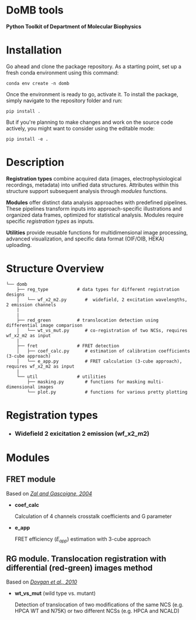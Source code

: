 DoMB tools
==========

__Python Toolkit of Department of Molecular Biophysics__



# Installation
Go ahead and clone the package repository. As a starting point, set up a fresh conda environment using this command:
```
conda env create -n domb
```

Once the environment is ready to go, activate it. To install the package, simply navigate to the repository folder and run: 
```
pip install .
```


But if you're planning to make changes and work on the source code actively, you might want to consider using the editable mode:
```
pip install -e .
```


# Description
__Registration types__ combine acquired data (images, electrophysiological recordings, metadata) into unified data structures. Attributes within this structure support subsequent analysis through _modules_ functions.

__Modules__ offer distinct data analysis approaches with predefined pipelines. These pipelines transform inputs into approach-specific illustrations and organized data frames, optimized for statistical analysis. Modules require specific _registration types_ as inputs.

__Utilities__ provide reusable functions for multidimensional image processing, advanced visualization, and specific data format (OIF/OIB, HEKA) uploading.



# Structure Overview
```
└── domb
    ├── reg_type           # data types for different registration designs
    │   └── wf_x2_m2.py       #  widefield, 2 excitation wavelengths, 2 emission channels
    |
    |
    ├── red_green          # translocation detection using differential image comparison
    │   └── wt_vs_mut.py      # co-registration of two NCSs, requires wf_x2_m2 as input
    |
    ├── fret               # FRET detection
    │   ├── coef_calc.py      # estimation of calibration coefficients (3-cube approach)
    │   └── e_app.py          # FRET calculation (3-cube approach), requires wf_x2_m2 as input
    |
    └── util               # utilities
        ├── masking.py        # functions for masking multi-dimensional images
        └── plot.py           # functions for various pretty plotting

```


# Registration types
- ### Widefield 2 exicitation 2 emission (wf_x2_m2)


# Modules
## FRET module
Based on _[Zal and Gascoigne, 2004](https://pubmed.ncbi.nlm.nih.gov/15189889/)_
- __coef_calc__

  Calculation of 4 channels crosstalk coefficients and G parameter

- __e_app__

  FRET efficiency ($E_{app}$) estimation with 3-cube approach

## RG module. Translocation registration with differential (red-green) images method
Based on _[Dovgan et al., 2010](https://pubmed.ncbi.nlm.nih.gov/20704590/)_
- __wt_vs_mut__ (wild type vs. mutant)

  Detection of translocation of two modifications of the same NCS (e.g. HPCA WT and N75K) or two different NCSs (e.g. HPCA and NCALD)  